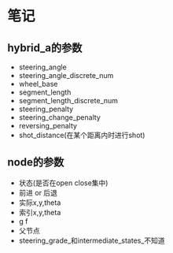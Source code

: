 # 笔记
## hybrid_a的参数
- steering_angle
- steering_angle_discrete_num
- wheel_base
- segment_length
- segment_length_discrete_num
- steering_penalty
- steering_change_penalty
- reversing_penalty
- shot_distance(在某个距离内时进行shot)

## node的参数
- 状态(是否在open close集中)
- 前进 or 后退
- 实际x,y,theta
- 索引x,y,theta
- g f
- 父节点
- steering_grade_和intermediate_states_不知道
